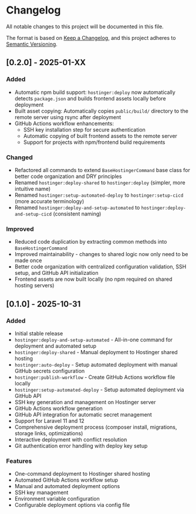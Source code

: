 # Changelog

All notable changes to this project will be documented in this file.

The format is based on [Keep a Changelog](https://keepachangelog.com/en/1.0.0/),
and this project adheres to [Semantic Versioning](https://semver.org/spec/v2.0.0.html).

## [0.2.0] - 2025-01-XX

### Added
- Automatic npm build support: `hostinger:deploy` now automatically detects `package.json` and builds frontend assets locally before deployment
- Built asset copying: Automatically copies `public/build/` directory to the remote server using rsync after deployment
- GitHub Actions workflow enhancements:
  - SSH key installation step for secure authentication
  - Automatic copying of built frontend assets to the remote server
  - Support for projects with npm/frontend build requirements

### Changed
- Refactored all commands to extend `BaseHostingerCommand` base class for better code organization and DRY principles
- Renamed `hostinger:deploy-shared` to `hostinger:deploy` (simpler, more intuitive name)
- Renamed `hostinger:setup-automated-deploy` to `hostinger:setup-cicd` (more accurate terminology)
- Renamed `hostinger:deploy-and-setup-automated` to `hostinger:deploy-and-setup-cicd` (consistent naming)

### Improved
- Reduced code duplication by extracting common methods into `BaseHostingerCommand`
- Improved maintainability - changes to shared logic now only need to be made once
- Better code organization with centralized configuration validation, SSH setup, and GitHub API initialization
- Frontend assets are now built locally (no npm required on shared hosting servers)

## [0.1.0] - 2025-10-31

### Added
- Initial stable release
- `hostinger:deploy-and-setup-automated` - All-in-one command for deployment and automated setup
- `hostinger:deploy-shared` - Manual deployment to Hostinger shared hosting
- `hostinger:auto-deploy` - Setup automated deployment with manual GitHub secrets configuration
- `hostinger:publish-workflow` - Create GitHub Actions workflow file locally
- `hostinger:setup-automated-deploy` - Setup automated deployment via GitHub API
- SSH key generation and management on Hostinger server
- GitHub Actions workflow generation
- GitHub API integration for automatic secret management
- Support for Laravel 11 and 12
- Comprehensive deployment process (composer install, migrations, storage links, optimizations)
- Interactive deployment with conflict resolution
- Git authentication error handling with deploy key setup

### Features
- One-command deployment to Hostinger shared hosting
- Automated GitHub Actions workflow setup
- Manual and automated deployment options
- SSH key management
- Environment variable configuration
- Configurable deployment options via config file

